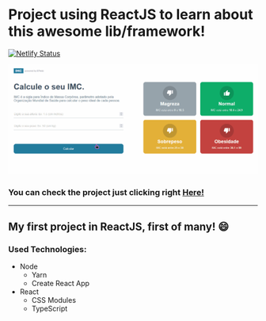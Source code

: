 # Project using ReactJS to learn about this awesome lib/framework!

[![Netlify Status](https://api.netlify.com/api/v1/badges/4480a486-3ed2-4345-9bdf-433903c1dc6a/deploy-status)](https://app.netlify.com/sites/react-imc-calculator/deploys)

<img src="public/Calculador-de-IMC.gif" alt="Calculador de IMC" />

### You can check the project just clicking right [Here!](https://react-imc-calculator.netlify.app/)


---

## My first project in ReactJS, first of many! :smile:


### Used Technologies:

- Node
  - Yarn
  - Create React App
- React
  - CSS Modules
  - TypeScript